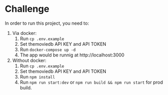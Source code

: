 # Challenge
In order to run this project, you need to:
1. Via docker:
    1. Run `cp .env.example`
    2. Set  themoviedb API KEY and API TOKEN
    3. Run `docker-compose up -d`
    4. The app would be runnig at http://localhost:3000
2. Without docker:
    1. Run `cp .env.example`
    2. Set  themoviedb API KEY and API TOKEN
    3. Run `npm install`
    4. Run `npm run start:dev` or `npm run build && npm run start` for prod build.
